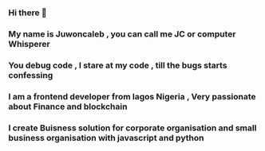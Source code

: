 ### Hi there 👋
### My name is Juwoncaleb , you can call me JC or computer Whisperer 
### You debug code , I stare at my code , till the bugs starts confessing
### I am a frontend developer from lagos Nigeria , Very passionate about Finance and blockchain
### I create Buisness solution for corporate organisation and small business organisation with javascript and python



